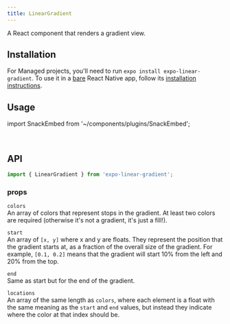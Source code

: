 ```yaml
---
title: LinearGradient
---
```


A React component that renders a gradient view.

## Installation

For Managed projects, you'll need to run `expo install expo-linear-gradient`. To use it in a [bare](../../introduction/managed-vs-bare/#bare-workflow) React Native app, follow its [installation instructions](https://github.com/expo/expo/tree/master/packages/expo-linear-gradient).

## Usage

import SnackEmbed from '~/components/plugins/SnackEmbed';

<SnackEmbed snackId="BJbef43HW" />

<br />

<SnackEmbed snackId="r1pvMV3HW" />

## API

```js
import { LinearGradient } from 'expo-linear-gradient';
```

### props

`colors`  
An array of colors that represent stops in the gradient. At least two colors are required (otherwise it's not a gradient, it's just a fill!).

`start`  
An array of `[x, y]` where x and y are floats. They represent the position that the gradient starts at, as a fraction of the overall size of the gradient. For example, `[0.1, 0.2]` means that the gradient will start 10% from the left and 20% from the top.

`end`  
Same as start but for the end of the gradient.

`locations`  
An array of the same length as `colors`, where each element is a float with the same meaning as the `start` and `end` values, but instead they indicate where the color at that index should be.
